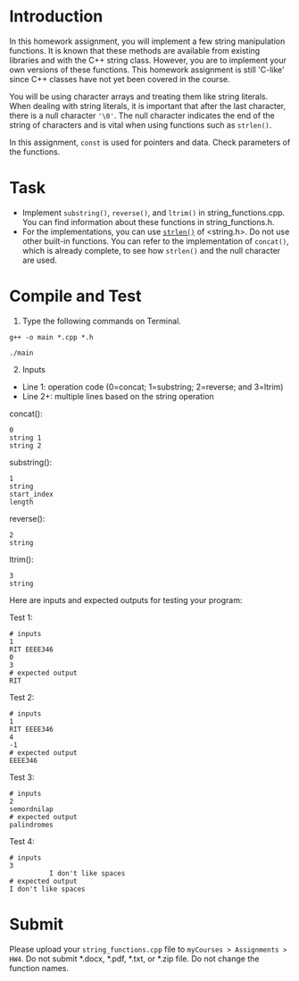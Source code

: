# Introduction

In this homework assignment, you will implement a few string manipulation functions. It is known that these methods are available from existing libraries and with the C++ string class. However, you are to implement your own versions of these functions. This homework assignment is still 'C-like' since C++ classes have not yet been covered in the course. 

You will be using character arrays and treating them like string literals. When dealing with string literals, it is important that after the last character, there is a null character `'\0'`. The null character indicates the end of the string of characters and is vital when using functions such as `strlen()`.

In this assignment, `const` is used for pointers and data. Check parameters of the functions.

# Task

* Implement `substring()`, `reverse()`, and `ltrim()` in string_functions.cpp. You can find information about these functions in string_functions.h.
* For the implementations, you can use [`strlen()`](https://cplusplus.com/reference/cstring/strlen/) of <string.h>. Do not use other built-in functions. You can refer to the implementation of `concat()`, which is already complete, to see how `strlen()` and the null character are used.

# Compile and Test

1. Type the following commands on Terminal.

```
g++ -o main *.cpp *.h
```
```
./main
```

2.  Inputs
* Line 1: operation code (0=concat; 1=substring; 2=reverse; and 3=ltrim)
* Line 2+: multiple lines based on the string operation

concat():
```
0
string 1
string 2
```
substring():
```
1
string
start_index
length
```
reverse():
```
2
string
```
ltrim():
```
3
string
```

Here are inputs and expected outputs for testing your program:

Test 1:
```
# inputs
1
RIT EEEE346
0
3
# expected output
RIT
```

Test 2:
```
# inputs
1
RIT EEEE346
4
-1
# expected output
EEEE346
```

Test 3:
```
# inputs
2
semordnilap
# expected output
palindromes
```

Test 4:
```
# inputs
3
          I don't like spaces
# expected output
I don't like spaces
```
  
# Submit

Please upload your `string_functions.cpp` file to `myCourses > Assignments > HW4`. Do not submit *.docx, *.pdf, *.txt, or *.zip file. Do not change the function names.
